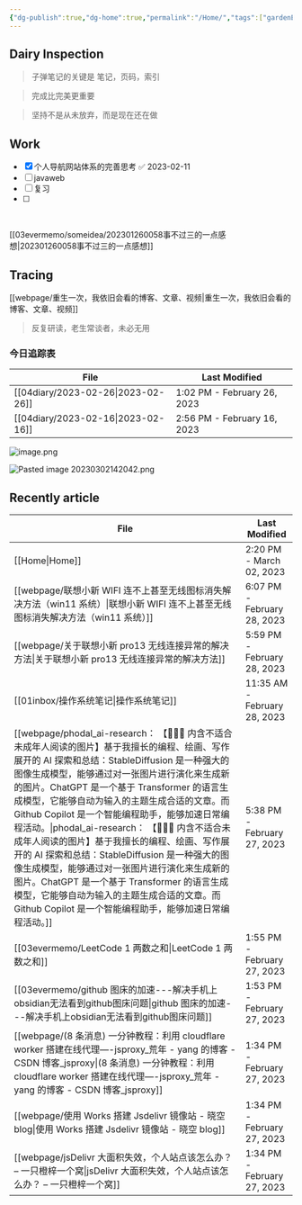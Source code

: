 ```yaml
---
{"dg-publish":true,"dg-home":true,"permalink":"/Home/","tags":["gardenEntry"],"dgPassFrontmatter":true}
---
```



## Dairy Inspection

> 子弹笔记的关键是 笔记，页码，索引

> 完成比完美更重要

> 坚持不是从未放弃，而是现在还在做

## Work

- [x] 个人导航网站体系的完善思考 ✅ 2023-02-11
- [ ] javaweb
- [ ] 复习
- [ ] 
​

[[03evermemo/someidea/202301260058事不过三的一点感想\|202301260058事不过三的一点感想]]

## Tracing

[[webpage/重生一次，我依旧会看的博客、文章、视频\|重生一次，我依旧会看的博客、文章、视频]]

> 反复研读，老生常谈者，未必无用

### 今日追踪表

| File                                  | Last Modified               |
| ------------------------------------- | --------------------------- |
| [[04diary/2023-02-26\|2023-02-26]] | 1:02 PM - February 26, 2023 |
| [[04diary/2023-02-16\|2023-02-16]] | 2:56 PM - February 16, 2023 |

![image.png](https://cdn-js.moeworld.top/gh/everrwsr/blogimage//20230302141924.png)

![Pasted image 20230302142042.png](/img/user/asserts/Pasted%20image%2020230302142042.png)
## Recently article

| File                                                                                                                                                                                                                                                                                                                                                                                                                                                    | Last Modified                |
| ------------------------------------------------------------------------------------------------------------------------------------------------------------------------------------------------------------------------------------------------------------------------------------------------------------------------------------------------------------------------------------------------------------------------------------------------------- | ---------------------------- |
| [[Home\|Home]]                                                                                                                                                                                                                                                                                                                                                                                                                                       | 2:20 PM - March 02, 2023     |
| [[webpage/联想小新 WIFI 连不上甚至无线图标消失解决方法（win11 系统）\|联想小新 WIFI 连不上甚至无线图标消失解决方法（win11 系统）]]                                                                                                                                                                                                                                                                                                                                                                 | 6:07 PM - February 28, 2023  |
| [[webpage/关于联想小新 pro13 无线连接异常的解决方法\|关于联想小新 pro13 无线连接异常的解决方法]]                                                                                                                                                                                                                                                                                                                                                                                       | 5:59 PM - February 28, 2023  |
| [[01inbox/操作系统笔记\|操作系统笔记]]                                                                                                                                                                                                                                                                                                                                                                                                                           | 11:35 AM - February 28, 2023 |
| [[webpage/phodal_ai-research： 【🔞🔞🔞 内含不适合未成年人阅读的图片】基于我擅长的编程、绘画、写作展开的 AI 探索和总结：StableDiffusion 是一种强大的图像生成模型，能够通过对一张图片进行演化来生成新的图片。ChatGPT 是一个基于 Transformer 的语言生成模型，它能够自动为输入的主题生成合适的文章。而 Github Copilot 是一个智能编程助手，能够加速日常编程活动。\|phodal_ai-research： 【🔞🔞🔞 内含不适合未成年人阅读的图片】基于我擅长的编程、绘画、写作展开的 AI 探索和总结：StableDiffusion 是一种强大的图像生成模型，能够通过对一张图片进行演化来生成新的图片。ChatGPT 是一个基于 Transformer 的语言生成模型，它能够自动为输入的主题生成合适的文章。而 Github Copilot 是一个智能编程助手，能够加速日常编程活动。]] | 5:38 PM - February 27, 2023  |
| [[03evermemo/LeetCode 1 两数之和\|LeetCode 1 两数之和]]                                                                                                                                                                                                                                                                                                                                                                                                      | 1:55 PM - February 27, 2023  |
| [[03evermemo/github 图床的加速---解决手机上obsidian无法看到github图床问题\|github 图床的加速---解决手机上obsidian无法看到github图床问题]]                                                                                                                                                                                                                                                                                                                                                | 1:53 PM - February 27, 2023  |
| [[webpage/(8 条消息) 一分钟教程：利用 cloudflare worker 搭建在线代理—-jsproxy_荒年 - yang 的博客 - CSDN 博客_jsproxy\|(8 条消息) 一分钟教程：利用 cloudflare worker 搭建在线代理—-jsproxy_荒年 - yang 的博客 - CSDN 博客_jsproxy]]                                                                                                                                                                                                                                                                   | 1:34 PM - February 27, 2023  |
| [[webpage/使用 Works 搭建 Jsdelivr 镜像站 - 晓空 blog\|使用 Works 搭建 Jsdelivr 镜像站 - 晓空 blog]]                                                                                                                                                                                                                                                                                                                                                                   | 1:34 PM - February 27, 2023  |
| [[webpage/jsDelivr 大面积失效，个人站点该怎么办？ – 一只橙梓一个窝\|jsDelivr 大面积失效，个人站点该怎么办？ – 一只橙梓一个窝]]                                                                                                                                                                                                                                                                                                                                                                   | 1:34 PM - February 27, 2023  |




